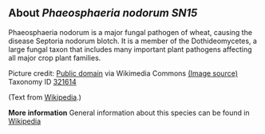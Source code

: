 **About *Phaeosphaeria nodorum SN15***
-------------------------
Phaeosphaeria nodorum is a major fungal pathogen of wheat, causing the 
disease Septoria nodorum blotch. It is a member of the 
Dothideomycetes, a large fungal taxon that includes many important 
plant pathogens affecting all major crop plant families.


Picture credit: [Public domain](https://commons.wikimedia.org/wiki/Main_Page) via Wikimedia Commons [(Image source)](https://en.wikipedia.org/wiki/File:Stagonospora-nodorum-wheat.jpg)
Taxonomy ID [321614](https://www.uniprot.org/taxonomy/321614)

(Text from [Wikipedia](https://en.wikipedia.org/).)

**More information**
General information about this species can be found in [Wikipedia](https://en.wikipedia.org/wiki/Phaeosphaeria_nodorum)
